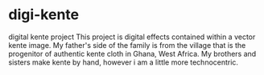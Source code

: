 # digi-kente
digital kente project
This project is digital effects contained within a vector kente image. My father's side of the family is from the village
that is the progenitor of authentic kente cloth in Ghana, West Africa. My brothers and sisters make kente by hand, however i
am a little more technocentric.
